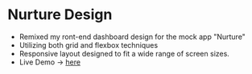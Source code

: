 # Nurture Design
- Remixed my ront-end dashboard design for the mock app "Nurture"
- Utilizing both grid and flexbox techniques
- Responsive layout designed to fit a wide range of screen sizes.
- Live Demo -> [here](https://roymero.github.io/Admin-Dashboard/)
